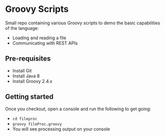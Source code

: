 Groovy Scripts
================
Small repo containing various Groovy scripts to demo the basic capabilities of the language:
* Loading and reading a file
* Communicating with REST APIs

## Pre-requisites
* Install Git
* Install Java 8
* Install Groovy 2.4.x 

## Getting started
Once you checkout, open a console and run the following to get going:
* `cd fileproc`
* `groovy fileProc.groovy`
* You will see processing output on your console